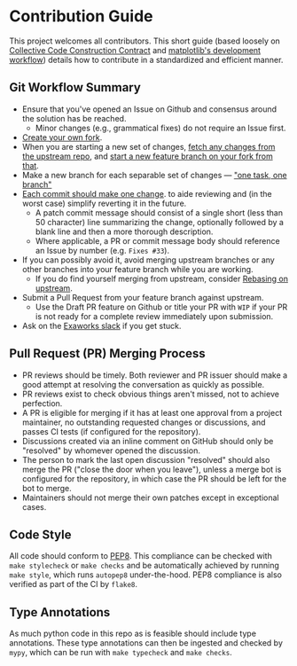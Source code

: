 # Contribution Guide

This project welcomes all contributors. This short guide (based loosely on [
Collective Code Construction Contract](http://zeromq-rfc.wikidot.com/spec:22)
and [matplotlib's development
workflow](https://matplotlib.org/stable/devel/gitwash/development_workflow.html#development-workflow))
details how to contribute in a standardized and efficient manner.

## Git Workflow Summary

- Ensure that you've opened an Issue on Github and consensus around the
  solution has be reached.
  - Minor changes (e.g., grammatical fixes) do not require an Issue first.
- [Create your own
  fork](https://docs.github.com/en/github/getting-started-with-github/fork-a-repo).
- When you are starting a new set of changes, [fetch any changes from the
  upstream
  repo](https://matplotlib.org/stable/devel/gitwash/development_workflow.html#update-the-mirror-of-trunk),
  and [start a new feature branch on your fork from
  that](https://matplotlib.org/stable/devel/gitwash/development_workflow.html#make-a-new-feature-branch).
- Make a new branch for each separable set of changes — ["one task, one
  branch"](https://mail.python.org/pipermail/ipython-dev/2010-October/005632.html)
- [Each commit should make one change](https://dev.to/ruanbrandao/how-to-make-good-git-commits-256k).
  to aide reviewing and (in the worst case) simplify reverting it in the future.
  - A patch commit message should consist of a single short (less than 50
    character) line summarizing the change, optionally followed by a blank line
    and then a more thorough description.
  - Where applicable, a PR or commit message body should reference an Issue by
    number (e.g. `Fixes #33`).
- If you can possibly avoid it, avoid merging upstream branches or any other
  branches into your feature branch while you are working.
  - If you do find yourself merging from upstream, consider [Rebasing on
    upstream](https://matplotlib.org/stable/devel/gitwash/development_workflow.html#rebase-on-trunk).
- Submit a Pull Request from your feature branch against upstream.
  - Use the Draft PR feature on Github or title your PR with `WIP` if your PR is
    not ready for a complete review immediately upon submission.
- Ask on the [Exaworks slack](https://exaworks.slack.com) if you get stuck.


## Pull Request (PR) Merging Process

- PR reviews should be timely. Both reviewer and PR issuer should make a good
  attempt at resolving the conversation as quickly as possible.
- PR reviews exist to check obvious things aren't missed, not to achieve
  perfection.
- A PR is eligible for merging if it has at least one approval from a
  project maintainer, no outstanding requested changes or discussions, and passes
  CI tests (if configured for the repository).
- Discussions created via an inline comment on GitHub should only be "resolved"
  by whomever opened the discussion.
- The person to mark the last open discussion "resolved" should also merge the
  PR ("close the door when you leave"), unless a merge bot is configured for the
  repository, in which case the PR should be left for the bot to merge.
- Maintainers should not merge their own patches except in exceptional cases.

## Code Style

All code should conform to [PEP8](https://www.python.org/dev/peps/pep-0008/).
This compliance can be checked with `make stylecheck` or `make checks` and
be automatically achieved by running `make style`, which runs `autopep8`
under-the-hood. PEP8 compliance is also verified as part of the CI by `flake8`.

## Type Annotations

As much python code in this repo as is feasible should include type annotations.
These type annotations can then be ingested and checked by `mypy`, which can be
run with `make typecheck` and `make checks`.
